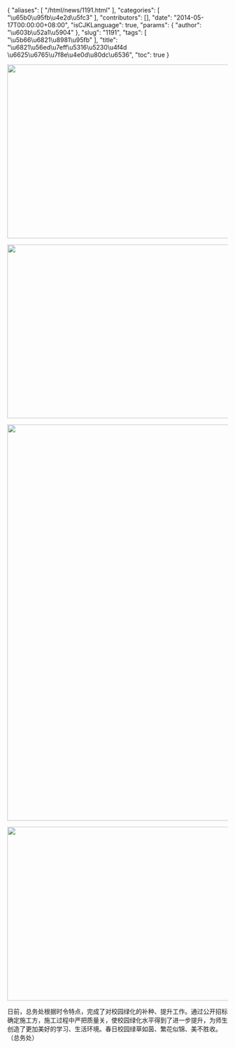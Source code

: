 {
    "aliases": [
        "/html/news/1191.html"
    ],
    "categories": [
        "\u65b0\u95fb\u4e2d\u5fc3"
    ],
    "contributors": [],
    "date": "2014-05-17T00:00:00+08:00",
    "isCJKLanguage": true,
    "params": {
        "author": "\u603b\u52a1\u5904"
    },
    "slug": "1191",
    "tags": [
        "\u5b66\u6821\u8981\u95fb"
    ],
    "title": "\u6821\u56ed\u7eff\u5316\u5230\u4f4d \u6625\u6765\u7f8e\u4e0d\u80dc\u6536",
    "toc": true
}


<img
    src="https://cdn.tfls.online/mirror/full/e6b6448439b7ff90bd524059d2a37a10df9ef8da.jpg"
    style="display:block;margin-left:auto;margin-right:auto;"
    decoding="async"
    fetchpriority="auto"
    loading="lazy"
    height="397"
    width="600"
/>





<img
    src="https://cdn.tfls.online/mirror/full/c7eb122703c7e8a47669dd5da5eabc7f89bd73e2.jpg"
    style="display:block;margin-left:auto;margin-right:auto;"
    decoding="async"
    fetchpriority="auto"
    loading="lazy"
    height="397"
    width="600"
/>





<img
    src="https://cdn.tfls.online/mirror/full/2aa060edc6830a8c1d32d89d6fd4f10d97fba449.jpg"
    style="display:block;margin-left:auto;margin-right:auto;"
    decoding="async"
    fetchpriority="auto"
    loading="lazy"
    height="905"
    width="600"
/>





<img
    src="https://cdn.tfls.online/mirror/full/60ddf50d1470b02cfd1f78bedbcbe609a05679e0.jpg"
    style="display:block;margin-left:auto;margin-right:auto;"
    decoding="async"
    fetchpriority="auto"
    loading="lazy"
    height="397"
    width="600"
/>




  









日前，总务处根据时令特点，完成了对校园绿化的补种、提升工作。通过公开招标确定施工方，施工过程中严把质量关，使校园绿化水平得到了进一步提升，为师生创造了更加美好的学习、生活环境。春日校园绿草如茵、繁花似锦、美不胜收。（总务处）




